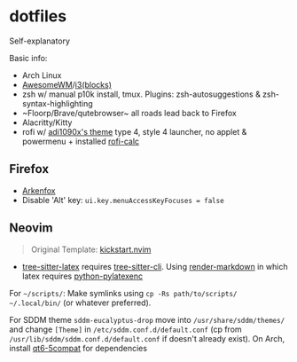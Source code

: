 # dotfiles
Self-explanatory

Basic info:
- Arch Linux
- [AwesomeWM](https://github.com/deficient/deficient)/[i3(blocks)](https://github.com/a-schaefers/i3-wm-gruvbox-theme)
- zsh w/ manual p10k install, tmux. Plugins: zsh-autosuggestions & zsh-syntax-highlighting
- ~Floorp/Brave/qutebrowser~ all roads lead back to Firefox
- Alacritty/Kitty
- rofi w/ [adi1090x's theme](https://github.com/adi1090x/rofi) type 4, style 4 launcher, no applet & powermenu + installed [rofi-calc](https://github.com/svenstaro/rofi-calc)

## Firefox
- [Arkenfox](https://github.com/arkenfox/user.js)
- Disable 'Alt' key: `ui.key.menuAccessKeyFocuses = false`

## Neovim
> Original Template: [kickstart.nvim](https://github.com/nvim-lua/kickstart.nvim)

- [tree-sitter-latex](https://github.com/latex-lsp/tree-sitter-latex) requires [tree-sitter-cli](https://archlinux.org/packages/extra/x86_64/tree-sitter-cli/). Using [render-markdown](https://github.com/MeanderingProgrammer/render-markdown.nvim) in which latex requires [python-pylatexenc](https://archlinux.org/packages/extra/any/python-pylatexenc/)

For `~/scripts/`: Make symlinks using `cp -Rs path/to/scripts/ ~/.local/bin/` (or whatever preferred).

For SDDM theme `sddm-eucalyptus-drop` move into `/usr/share/sddm/themes/` and change `[Theme]` in `/etc/sddm.conf.d/default.conf` (cp from `/usr/lib/sddm/sddm.conf.d/default.conf` if doesn't already exist). On Arch, install [qt6-5compat](https://archlinux.org/packages/extra/x86_64/qt6-5compat/) for dependencies
